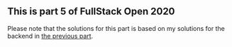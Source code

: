 ## This is part 5 of FullStack Open 2020

Please note that the solutions for this part is based on my solutions for the backend in [the previous part](https://github.com/SonTrungTo/Helsinki_part4).